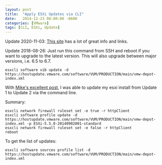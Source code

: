 ```yaml
---
layout: post
title:  "Apply ESXi Updates via CLI"
date:   2014-12-23 08:00:00 -0600
categories: [VMware]
tags: [CLI, ESXi, Update]
---
```


Update 2020-11-03: [This site](https://esxi-patches.v-front.de/ESXi-6.7.0.html) has a lot of great info and links.

Update 2018-08-26: Just run this command from SSH and reboot if you want to upgrade to the latest version. This will also upgrade between major versions, i.e. 6.5 to 6.7.

```
esxcli software vib update -d https://hostupdate.vmware.com/software/VUM/PRODUCTION/main/vmw-depot-index.xml
```

With [Mike's excellent post](http://miketabor.com/vmware-vsphere-5-5-update-2-released/), I was able to update my esxi install from Update 1 to Update 2 via the command line.

Summary:
```
esxcli network firewall ruleset set -e true -r httpClient
esxcli software profile update -d https://hostupdate.vmware.com/software/VUM/PRODUCTION/main/vmw-depot-index.xml -p ESXi-5.5.0-20140902001-standard
esxcli network firewall ruleset set -e false -r httpClient
reboot
```

To get the list of updates:

```
esxcli software sources profile list -d https://hostupdate.vmware.com/software/VUM/PRODUCTION/main/vmw-depot-index.xml
```
